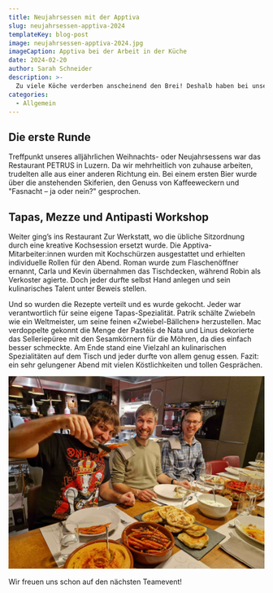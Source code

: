 ```yaml
---
title: Neujahrsessen mit der Apptiva
slug: neujahrsessen-apptiva-2024
templateKey: blog-post
image: neujahrsessen-apptiva-2024.jpg
imageCaption: Apptiva bei der Arbeit in der Küche
date: 2024-02-20
author: Sarah Schneider
description: >-
  Zu viele Köche verderben anscheinend den Brei! Deshalb haben bei unserem Neujahrsessen alle Mitarbeiter:innen der Apptiva ihr eigenes Rezept erhalten.
categories:
  - Allgemein
---
```


## Die erste Runde

Treffpunkt unseres alljährlichen Weihnachts- oder Neujahrsessens war das Restaurant PETRUS in Luzern. Da wir mehrheitlich von zuhause arbeiten, trudelten alle aus einer anderen Richtung ein. Bei einem ersten Bier wurde über die anstehenden Skiferien, den Genuss von Kaffeeweckern und "Fasnacht – ja oder nein?" gesprochen.

## Tapas, Mezze und Antipasti Workshop

Weiter ging’s ins Restaurant Zur Werkstatt, wo die übliche Sitzordnung durch eine kreative Kochsession ersetzt wurde. Die Apptiva-Mitarbeiter:innen wurden mit Kochschürzen ausgestattet und erhielten individuelle Rollen für den Abend. Roman wurde zum Flaschenöffner ernannt, Carla und Kevin übernahmen das Tischdecken, während Robin als Verkoster agierte. Doch jeder durfte selbst Hand anlegen und sein kulinarisches Talent unter Beweis stellen.

Und so wurden die Rezepte verteilt und es wurde gekocht. Jeder war verantwortlich für seine eigene Tapas-Spezialität. Patrik schälte Zwiebeln wie ein Weltmeister, um seine feinen «Zwiebel-Bällchen» herzustellen. Mac verdoppelte gekonnt die Menge der Pastéis de Nata und Linus dekorierte das Selleriepüree mit den Sesamkörnern für die Möhren, da dies einfach besser schmeckte. Am Ende stand eine Vielzahl an kulinarischen Spezialitäten auf dem Tisch und jeder durfte von allem genug essen. Fazit: ein sehr gelungener Abend mit vielen Köstlichkeiten und tollen Gesprächen.

![Beim Tapas und Mezze Essen](./tapas-und-mezze-essen.jpg 'Beim Tapas und Mezze Essen')

Wir freuen uns schon auf den nächsten Teamevent!
